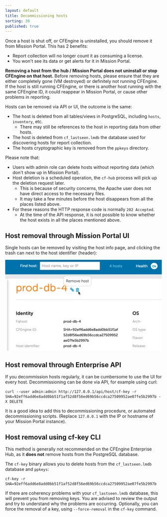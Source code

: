 ```yaml
---
layout: default
title: Decommissioning hosts
sorting: 30
published: true
---
```


Once a host is shut off, or CFEngine is uninstalled, you should remove it from Mission Portal.
This has 2 benefits:

* Report collection will no longer count it as consuming a license.
* You won't see its data or get alerts for it in Mission Portal.

**Removing a host from the hub / Mission Portal does not uninstall or stop CFEngine on that host.**
Before removing hosts, please ensure that they are either completely gone (VM destroyed) or definitely not running CFEngine.
If the host is still running CFEngine, or there is another host running with the same CFEngine ID, it could reappear in Mission Portal, or cause other problems in reporting.

Hosts can be removed via API or UI, the outcome is the same:

* The host is deleted from all tables/views in PostgreSQL, including `hosts`, `inventory`, etc.
    * There may still be references to the host in reporting data from other hosts.
* The host is deleted from `cf_lastseen.lmdb` the database used for discovering hosts for report collection.
* The hosts cryptographic key is removed from the `ppkeys` directory.

Please note that:

* Users with admin role can delete hosts without reporting data (which don't show up in Mission Portal).
* Host deletion is a scheduled operation, the `cf-hub` process will pick up the deletion request later.
    * This is because of security concerns, the Apache user does not have direct access to the necessary files.
    * It may take a few minutes before the host disappears from all the places listed above.
* For these reasons the HTTP response code is normally `202 Accepted`.
    * At the time of the API response, it is not possible to know whether the host exists in all the places mentioned above.

## Host removal through Mission Portal UI

Single hosts can be removed by visiting the host info page, and clicking the trash can next to the host identifier (header):

![Remove host](./Mission-portal-remove-host.png)

## Host removal through Enterprise API

If you decommission hosts regularly, it can be cumbersome to use the UI for every host.
Decommissioning can be done via API, for example using curl:

```
curl --user admin:admin http://127.0.0.1/api/host/cf-key -r SHA=92eff6add6e8add0bb51f1af52d8f56ed69b56ccdca27509952ae07fe5b2997b -X DELETE
```

It is a good idea to add this to decommissioning procedure, or automated decommissioning scripts.
(Replace `127.0.0.1` with the IP or hostname of your Mission Portal instance).

## Host removal using cf-key CLI

This method is generally not recommended on the CFEngine Enterprise Hub, as it **does not** remove hosts from the PostgreSQL database.

The `cf-key` binary allows you to delete hosts from the `cf_lastseen.lmdb` database and `ppkeys`:

```
cf-key -r SHA=92eff6add6e8add0bb51f1af52d8f56ed69b56ccdca27509952ae07fe5b2997b
```

If there are coherency problems with your `cf_lastseen.lmdb` database, this will prevent you from removing keys.
You are advised to review the output and try to understand why the problems are occurring.
Optionally, you can force the removal of a key, using `--force-removal` in the `cf-key` command.
